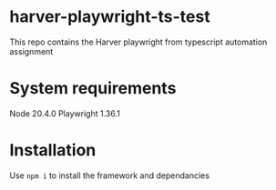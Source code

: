 # harver-playwright-ts-test
This repo contains the Harver playwright from typescript automation assignment

# System requirements
Node 20.4.0
Playwright 1.36.1

# Installation
Use ```npm i``` to install the framework and dependancies